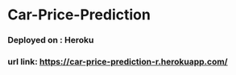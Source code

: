 # Car-Price-Prediction

### Deployed on : Heroku

### url link: https://car-price-prediction-r.herokuapp.com/
